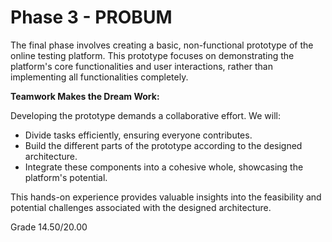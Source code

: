 # Phase 3 - PROBUM

The final phase involves creating a basic, non-functional prototype of the online testing platform. This prototype focuses on demonstrating the platform's core functionalities and user interactions, rather than implementing all functionalities completely.

**Teamwork Makes the Dream Work:**

Developing the prototype demands a collaborative effort. We will:

- Divide tasks efficiently, ensuring everyone contributes.
- Build the different parts of the prototype according to the designed architecture.
- Integrate these components into a cohesive whole, showcasing the platform's potential.

This hands-on experience provides valuable insights into the feasibility and potential challenges associated with the designed architecture.

Grade 14.50/20.00
